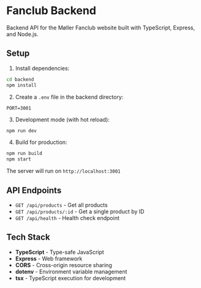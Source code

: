 # Fanclub Backend

Backend API for the Møller Fanclub website built with TypeScript, Express, and Node.js.

## Setup

1. Install dependencies:
```bash
cd backend
npm install
```

2. Create a `.env` file in the backend directory:
```
PORT=3001
```

3. Development mode (with hot reload):
```bash
npm run dev
```

4. Build for production:
```bash
npm run build
npm start
```

The server will run on `http://localhost:3001`

## API Endpoints

- `GET /api/products` - Get all products
- `GET /api/products/:id` - Get a single product by ID
- `GET /api/health` - Health check endpoint

## Tech Stack

- **TypeScript** - Type-safe JavaScript
- **Express** - Web framework
- **CORS** - Cross-origin resource sharing
- **dotenv** - Environment variable management
- **tsx** - TypeScript execution for development
